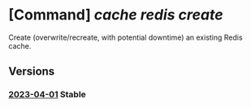 # [Command] _cache redis create_

Create (overwrite/recreate, with potential downtime) an existing Redis cache.

## Versions

### [2023-04-01](/Resources/mgmt-plane/L3N1YnNjcmlwdGlvbnMve30vcmVzb3VyY2Vncm91cHMve30vcHJvdmlkZXJzL21pY3Jvc29mdC5jYWNoZS9yZWRpcy97fQ==/2023-04-01.xml) **Stable**

<!-- mgmt-plane /subscriptions/{}/resourcegroups/{}/providers/microsoft.cache/redis/{} 2023-04-01 -->
